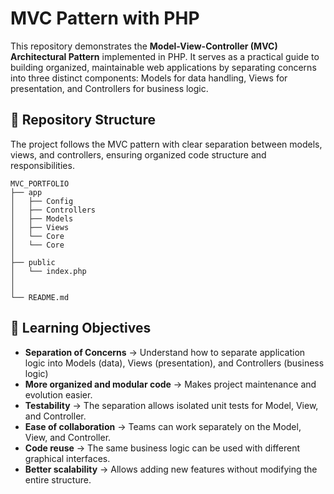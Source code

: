 # MVC Pattern with PHP

This repository demonstrates the **Model-View-Controller (MVC) Architectural Pattern** implemented in PHP. It serves as a practical guide to building organized, maintainable web applications by separating concerns into three distinct components: Models for data handling, Views for presentation, and Controllers for business logic.

## 📁 Repository Structure

The project follows the MVC pattern with clear separation between models, views, and controllers, ensuring organized code structure and responsibilities.

```
MVC_PORTFOLIO
├── app
│   ├── Config
│   ├── Controllers
│   ├── Models
│   ├── Views
│   └── Core
│   └── Core
│  
├── public
│   └── index.php
│  
│  
└── README.md
```

## 🎯 Learning Objectives

* **Separation of Concerns** → Understand how to separate application logic into Models (data), Views (presentation), and Controllers (business logic)
* **More organized and modular code** → Makes project maintenance and evolution easier.
* **Testability** → The separation allows isolated unit tests for Model, View, and Controller.
* **Ease of collaboration** → Teams can work separately on the Model, View, and Controller.
* **Code reuse** → The same business logic can be used with different graphical interfaces.
* **Better scalability** → Allows adding new features without modifying the entire structure.
